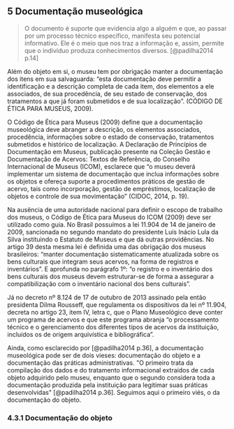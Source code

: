 ## 5 Documentação museológica

> O documento é suporte que evidencia algo a alguém e que, ao passar por um processo técnico específico, manifesta seu potencial informativo. Ele é o meio que nos traz a informação e, assim, permite que o indivíduo produza conhecimentos diversos. [@padilha2014 p.14]

Além do objeto em si, o museu tem por obrigação manter a documentação dos itens em sua salvaguarda: “esta documentação deve permitir a identificação e a descrição completa de cada item, dos elementos a ele associados, de sua procedência, de seu estado de conservação, dos tratamentos a que já foram submetidos e de sua localização”. (CÓDIGO DE ÉTICA PARA MUSEUS, 2009).

O Código de Ética para Museus (2009) define que a documentação museológica deve abranger a descrição, os elementos associados, procedência, informações sobre o estado de conservação, tratamentos submetidos e histórico de localização. A Declaração de Princípios de Documentação em Museus, publicação presente na Coleção Gestão e Documentação de Acervos: Textos de Referência, do Conselho Internacional de Museus (ICOM), esclarece que “o museu deverá implementar um sistema de documentação que inclua informações sobre os objetos e ofereça suporte a procedimentos práticos de gestão de acervo, tais como incorporação, gestão de empréstimos, localização de objetos e controle de sua movimentação” (CIDOC, 2014, p. 19).

Na ausência de uma autoridade nacional para definir o escopo de trabalho dos museus, o Código de Ética para Museus do ICOM (2009) deve ser utilizado como guia. No Brasil possuímos a lei 11.904 de 14 de janeiro de 2009, sancionada no segundo mandato do presidente Luís Inácio Lula da Silva instituindo o Estatuto de Museus e que dá outras providências. No artigo 39 desta mesma lei é definida uma das obrigação dos museus brasileiros: “manter documentação sistematicamente atualizada sobre os bens culturais que integram seus acervos, na forma de registros e inventários”. E aprofunda no parágrafo 1º: “o registro e o inventário dos bens culturais dos museus devem estruturar-se de forma a assegurar a compatibilização com o inventário nacional dos bens culturais”.

Já no decreto nº 8.124 de 17 de outubro de 2013 assinado pela então presidenta Dilma Rousseff, que regulamenta os dispositivos da lei nº 11.904, decreta no artigo 23, item IV, letra c, que o Plano Museológico deve conter um programa de acervos e que este programa abranja “o processamento técnico e o gerenciamento dos diferentes tipos de acervos da instituição, incluídos os de origem arquivística e bibliográfica”.

Ainda, como esclarecido por [@padilha2014 p.36], a documentação museológica pode ser de dois vieses: documentação do objeto e a documentação das práticas administrativas. "O primeiro trata da compilação dos dados e do tratamento informacional extraídos de cada objeto adquirido pelo museu, enquanto que o segundo considera toda a documentação produzida pela instituição para legitimar suas práticas desenvolvidas" [@padilha2014 p.36]. Seguimos aqui o primeiro viés, o da documentação do objeto.

### 4.3.1 Documentação do objeto
